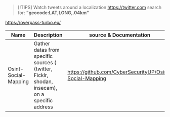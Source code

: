 
> [!TIPS] Watch tweets around a localization
https://twitter.com search for: **"geocode:LAT,LONG,.04km"**

https://overpass-turbo.eu/

| Name                 | Description                                                                                    | source & Documentation                                  |
| -------------------- | ---------------------------------------------------------------------------------------------- | ------------------------------------------------------- |
| Osint-Social-Mapping | Gather datas from specific sources ( (twitter, Ficklr, shodan, insecam), on a specific address | https://github.com/CyberSecurityUP/Osint-Social-Mapping |

